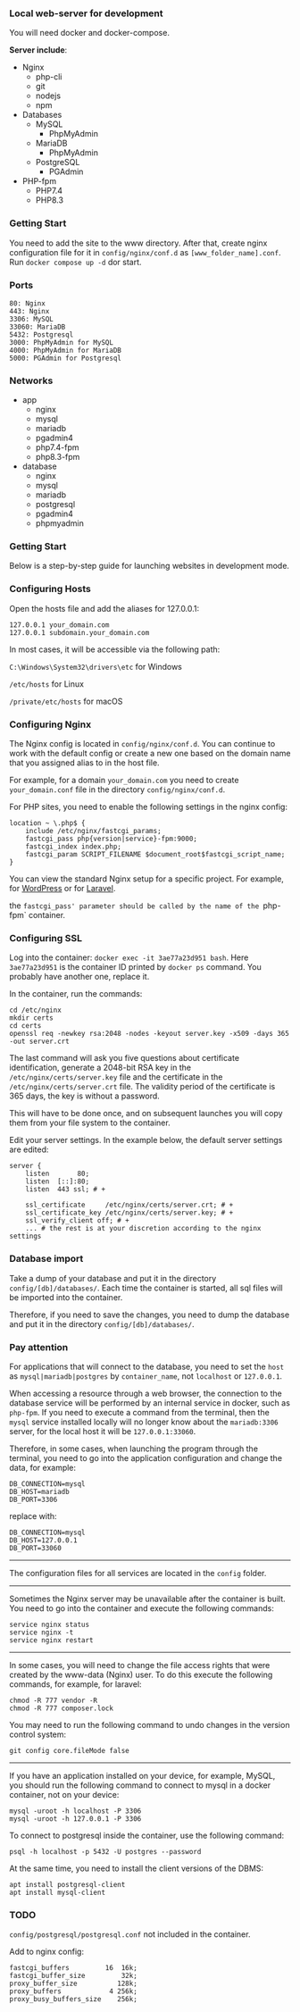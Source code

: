 ### Local web-server for development

You will need docker and docker-compose.

__Server include__:

* Nginx
  * php-cli
  * git
  * nodejs
  * npm
* Databases
  * MySQL
    * PhpMyAdmin
  * MariaDB
    * PhpMyAdmin
  * PostgreSQL
    * PGAdmin
* PHP-fpm
  * PHP7.4
  * PHP8.3

### Getting Start

You need to add the site to the www directory. After that, create 
nginx configuration file for it in `config/nginx/conf.d` as 
`[www_folder_name].conf`. Run `docker compose up -d` dor start.

### Ports

    80: Nginx
    443: Nginx
    3306: MySQL
    33060: MariaDB
    5432: Postgresql
    3000: PhpMyAdmin for MySQL
    4000: PhpMyAdmin for MariaDB
    5000: PGAdmin for Postgresql

### Networks

- app
  - nginx
  - mysql
  - mariadb
  - pgadmin4
  - php7.4-fpm
  - php8.3-fpm
- database
  - nginx
  - mysql
  - mariadb
  - postgresql
  - pgadmin4
  - phpmyadmin

### Getting Start

Below is a step-by-step guide for launching websites in development mode.

### Configuring Hosts

Open the hosts file and add the aliases for 127.0.0.1:

    127.0.0.1 your_domain.com
    127.0.0.1 subdomain.your_domain.com

In most cases, it will be accessible via the following path:

`C:\Windows\System32\drivers\etc` for Windows

`/etc/hosts` for Linux

`/private/etc/hosts` for macOS

### Configuring Nginx

The Nginx config is located in `config/nginx/conf.d`. You can continue to 
work with the default config or create a new one based on the domain name
that you assigned alias to in the host file. 

For example, for a domain `your_domain.com` you need to create 
`your_domain.conf` file in the directory `config/nginx/conf.d`.

For PHP sites, you need to enable the following settings in the nginx config:

    location ~ \.php$ {
        include /etc/nginx/fastcgi_params;
        fastcgi_pass php{version|service}-fpm:9000;
        fastcgi_index index.php;
        fastcgi_param SCRIPT_FILENAME $document_root$fastcgi_script_name;
    }

You can view the standard Nginx setup for a specific project. 
For example, for [WordPress](https://www.nginx.com/resources/wiki/start/topics/recipes/wordpress/) 
or for [Laravel](https://laravel.com/docs/10.x/deployment#nginx).

the `fastcgi_pass' parameter should be called by the name of the `php-fpm` container.

### Configuring SSL

Log into the container: `docker exec -it 3ae77a23d951 bash`.
Here `3ae77a23d951` is the container ID printed by `docker ps` command.
You probably have another one, replace it.

In the container, run the commands:

    cd /etc/nginx
    mkdir certs
    cd certs
    openssl req -newkey rsa:2048 -nodes -keyout server.key -x509 -days 365 -out server.crt

The last command will ask you five questions about certificate identification,
generate a 2048-bit RSA key in the `/etc/nginx/certs/server.key` file and
the certificate in the `/etc/nginx/certs/server.crt` file. The validity
period of the certificate is 365 days, the key is without a password.

This will have to be done once, and on subsequent launches you will copy
them from your file system to the container.

Edit your server settings. In the example below, the default server
settings are edited:

    server {
        listen       80;
        listen  [::]:80;
        listen  443 ssl; # +
    
        ssl_certificate     /etc/nginx/certs/server.crt; # +
        ssl_certificate_key /etc/nginx/certs/server.key; # +
        ssl_verify_client off; # +
        ... # the rest is at your discretion according to the nginx settings

### Database import

Take a dump of your database and put it in the directory `config/[db]/databases/`.
Each time the container is started, all sql files will be imported into 
the container. 

Therefore, if you need to save the changes, you need to dump the database
and put it in the directory `config/[db]/databases/`.

### Pay attention

For applications that will connect to the database, you need to set 
the `host` as `mysql|mariadb|postgres` by `container_name`, 
not `localhost` or `127.0.0.1`.

When accessing a resource through a web browser, the connection to the 
database service will be performed by an internal service in docker, 
such as `php-fpm`. If you need to execute a command from the terminal, 
then the `mysql` service installed locally will no longer know about 
the `mariadb:3306` server, for the local host it will be `127.0.0.1:33060`.

Therefore, in some cases, when launching the program through the terminal,
you need to go into the application configuration and change the data, 
for example:

    DB_CONNECTION=mysql
    DB_HOST=mariadb
    DB_PORT=3306

replace with:

    DB_CONNECTION=mysql
    DB_HOST=127.0.0.1
    DB_PORT=33060

---

The configuration files for all services are located in the `config` folder.

---

Sometimes the Nginx server may be unavailable after the container is built.
You need to go into the container and execute the following commands:

    service nginx status
    service nginx -t
    service nginx restart

---

In some cases, you will need to change the file access rights that were 
created by the www-data (Nginx) user. To do this execute the following 
commands, for example, for laravel:

    chmod -R 777 vendor -R
    chmod -R 777 composer.lock

You may need to run the following command to undo changes in the version 
control system:

    git config core.fileMode false

---

If you have an application installed on your device, for example, MySQL,
you should run the following command to connect to mysql in a docker 
container, not on your device:

    mysql -uroot -h localhost -P 3306
    mysql -uroot -h 127.0.0.1 -P 3306

To connect to postgresql inside the container, use the following command:

    psql -h localhost -p 5432 -U postgres --password

At the same time, you need to install the client versions of the DBMS:

    apt install postgresql-client
    apt install mysql-client

### TODO

`config/postgresql/postgresql.conf` not included in the container.

Add to nginx config:

    fastcgi_buffers         16  16k;
    fastcgi_buffer_size         32k;
    proxy_buffer_size          128k;
    proxy_buffers            4 256k;
    proxy_busy_buffers_size    256k;
